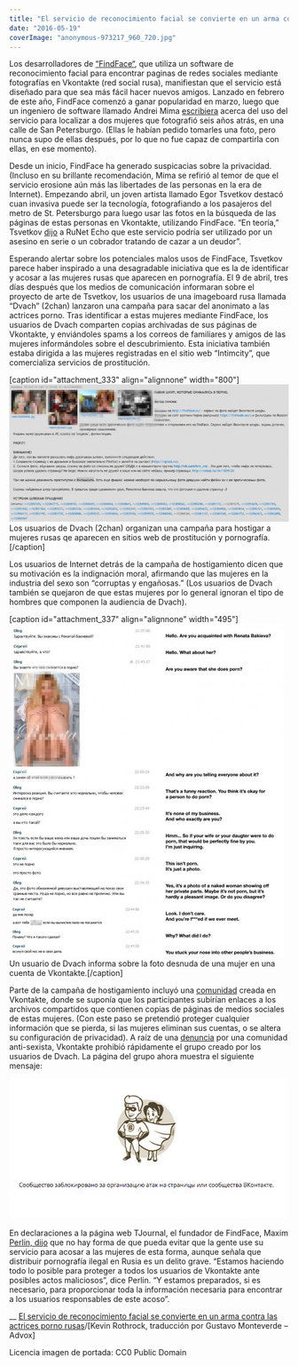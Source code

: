 ```yaml
---
title: "El servicio de reconocimiento facial se convierte en un arma contra las actrices porno rusas"
date: "2016-05-19"
coverImage: "anonymous-973217_960_720.jpg"
---
```


Los desarrolladores de [“FindFace“](http://findface.ru/search), que utiliza un software de reconocimiento facial para encontrar paginas de redes sociales mediante fotografías en Vkontakte (red social rusa), manifiestan que el servicio está diseñado para que sea más fácil hacer nuevos amigos. Lanzado en febrero de este año, FindFace comenzó a ganar popularidad en marzo, luego que un ingeniero de software llamado Andrei Mima [escribiera](https://vk.com/wall66559_67051) acerca del uso del servicio para localizar a dos mujeres que fotografió seis años atrás, en una calle de San Petersburgo. (Ellas le habían pedido tomarles una foto, pero nunca supo de ellas después, por lo que no fue capaz de compartirla con ellas, en ese momento).

Desde un inicio, FindFace ha generado suspicacias sobre la privacidad. (Incluso en su brillante recomendación, Mima se refirió al temor de que el servicio erosione aún más las libertades de las personas en la era de Internet). Empezando abril, un joven artista llamado Egor Tsvetkov destacó cuan invasiva puede ser la tecnología, fotografiando a los pasajeros del metro de St. Petersburgo para luego usar las fotos en la búsqueda de las páginas de estas personas en Vkontakte, utilizando FindFace. “En teoría,” Tsvetkov [dijo](https://es.globalvoices.org/2016/04/26/el-arte-ruso-del-meta-acoso/) a RuNet Echo que este servicio podría ser utilizado por un asesino en serie o un cobrador tratando de cazar a un deudor”.

Esperando alertar sobre los potenciales malos usos de FindFace, Tsvetkov parece haber inspirado a una desagradable iniciativa que es la de identificar y acosar a las mujeres rusas que aparecen en pornografía. El 9 de abril, tres días después que los medios de comunicación informaran sobre el proyecto de arte de Tsvetkov, los usuarios de una imageboard rusa llamada “Dvach” (2chan) lanzaron una campaña para sacar del anonimato a las actrices porno. Tras identificar a estas mujeres mediante FindFace, los usuarios de Dvach comparten copias archivadas de sus páginas de Vkontakte, y enviándoles spams a los correos de familiares y amigos de las mujeres informándoles sobre el descubrimiento. Esta iniciativa también estaba dirigida a las mujeres registradas en el sitio web “Intimcity”, que comercializa servicios de prostitución.

\[caption id="attachment\_333" align="alignnone" width="800"\][![Los usuarios de Dvach (2chan) organizan una campaña para hostigar a mujeres rusas qe aparecen en sitios web de prostitución y pornografía.](images/findface-800x391.jpg)](http://www.elcosmografo.net/wp-content/uploads/2016/05/findface-800x391.jpg) Los usuarios de Dvach (2chan) organizan una campaña para hostigar a mujeres rusas qe aparecen en sitios web de prostitución y pornografía.\[/caption\]

Los usuarios de Internet detrás de la campaña de hostigamiento dicen que su motivación es la indignación moral, afirmando que las mujeres en la industria del sexo son “corruptas y engañosas.” (Los usuarios de Dvach también se quejaron de que estas mujeres por lo general ignoran el tipo de hombres que componen la audiencia de Dvach).

\[caption id="attachment\_337" align="alignnone" width="495"\][![Un usuario de Dvach informa sobre la foto desnuda de una mujer en una cuenta de Vkontakte.](images/didyouknow-495x600.jpg)](http://www.elcosmografo.net/wp-content/uploads/2016/05/didyouknow-495x600.jpg) Un usuario de Dvach informa sobre la foto desnuda de una mujer en una cuenta de Vkontakte.\[/caption\]

Parte de la campaña de hostigamiento incluyó una [comunidad](https://vk.com/tnn_me) creada en Vkontakte, donde se suponía que los participantes subirían enlaces a los archivos compartidos que contienen copias de páginas de medios sociales de estas mujeres. (Con este paso se pretendió proteger cualquier información que se pierda, si las mujeres eliminan sus cuentas, o se altera su configuración de privacidad). A raíz de una [denuncia](https://vk.com/wall-112659753_491) por una comunidad anti-sexista, Vkontakte prohibió rápidamente el grupo creado por los usuarios de Dvach. La página del grupo ahora muestra el siguiente mensaje:

[![001509ac0d1f00](images/001509ac0d1f00.jpg)](http://www.elcosmografo.net/wp-content/uploads/2016/05/001509ac0d1f00.jpg)

En declaraciones a la página web TJournal, el fundador de FindFace, Maxim [Perlin, dijo](https://tjournal.ru/26824-polzovateli-dvacha-deanonimizirovali-rossiiskih-pornoaktris-s-pomoshu-findface) que no hay forma de que pueda evitar que la gente use su servicio para acosar a las mujeres de esta forma, aunque señala que distribuir pornografía ilegal en Rusia es un delito grave. “Estamos haciendo todo lo posible para proteger a todos los usuarios de Vkontakte ante posibles actos maliciosos”, dice Perlin. “Y estamos preparados, si es necesario, para proporcionar toda la información necesaria para encontrar a los usuarios responsables de este acoso”.

\_\_ [El servicio de reconocimiento facial se convierte en un arma contra las actrices porno rusas](https://es.globalvoices.org/2016/04/28/el-servicio-de-reconocimiento-facial-se-convierte-en-un-arma-contra-actrices-porno-rusas/)/\[Kevin Rothrock, traducción por Gustavo Monteverde – Advox\]

Licencia imagen de portada: CC0 Public Domain
